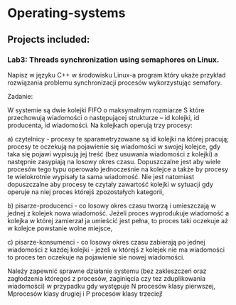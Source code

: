 # Operating-systems

## Projects included:

### Lab3: Threads synchronization using semaphores on Linux.
Napisz w języku C++ w środowisku Linux-a program który ukaże przykład rozwiązania problemu synchronizacji procesów wykorzystując semafory. 

Zadanie:

W systemie są dwie kolejki FIFO o maksymalnym rozmiarze S które przechowują wiadomości o następującej strukturze – id kolejki, id producenta, id wiadomości. Na kolejkach operują trzy procesy:

a) czytelnicy - procesy te sparametryzowane są id kolejki na której pracują; procesy te oczekują na pojawienie się wiadomości w swojej kolejce, gdy taka się pojawi wypisują jej treść (bez usuwania wiadomości z kolejki) a następnie zasypiają na losowy okres czasu. Dopuszczalne jest aby wiele procesów tego typu operowało jednocześnie na kolejce a także by procesy te wielokrotnie wypisały ta sama wiadomość. Nie jest natomiast dopuszczalne aby procesy te czytały zawartość kolejki w sytuacji gdy operuje na niej proces którejś zpozostałych kategorii,

b) pisarze-producenci - co losowy okres czasu tworzą i umieszczają w jednej z kolejek nowa wiadomość. Jeżeli proces wyprodukuje wiadomość a kolejka w której zamierzał ja umieścić jest pełna, to proces taki oczekuje aż w kolejce powstanie wolne miejsce,

c) pisarze-konsumenci - co losowy okres czasu zabierają po jednej wiadomości z każdej kolejki - jeżeli w którejś z kolejek nie ma wiadomości to proces ten oczekuje na pojawienie sie nowej wiadomości.

Należy zapewnić sprawne działanie systemu (bez zakleszczeń oraz zagłodzenia któregoś z procesów, zaginięcia czy tez zduplikowania wiadomości) w przypadku gdy występuje N procesów klasy pierwszej, Mprocesów klasy drugiej i P procesów klasy trzeciej!
